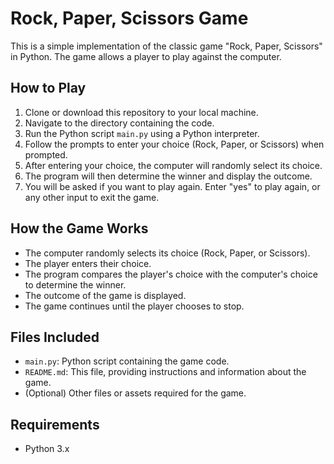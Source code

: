 # Rock, Paper, Scissors Game

This is a simple implementation of the classic game "Rock, Paper, Scissors" in Python. The game allows a player to play against the computer.

## How to Play

1. Clone or download this repository to your local machine.
2. Navigate to the directory containing the code.
3. Run the Python script `main.py` using a Python interpreter.
4. Follow the prompts to enter your choice (Rock, Paper, or Scissors) when prompted.
5. After entering your choice, the computer will randomly select its choice.
6. The program will then determine the winner and display the outcome.
7. You will be asked if you want to play again. Enter "yes" to play again, or any other input to exit the game.

## How the Game Works

- The computer randomly selects its choice (Rock, Paper, or Scissors).
- The player enters their choice.
- The program compares the player's choice with the computer's choice to determine the winner.
- The outcome of the game is displayed.
- The game continues until the player chooses to stop.

## Files Included

- `main.py`: Python script containing the game code.
- `README.md`: This file, providing instructions and information about the game.
- (Optional) Other files or assets required for the game.

## Requirements

- Python 3.x


